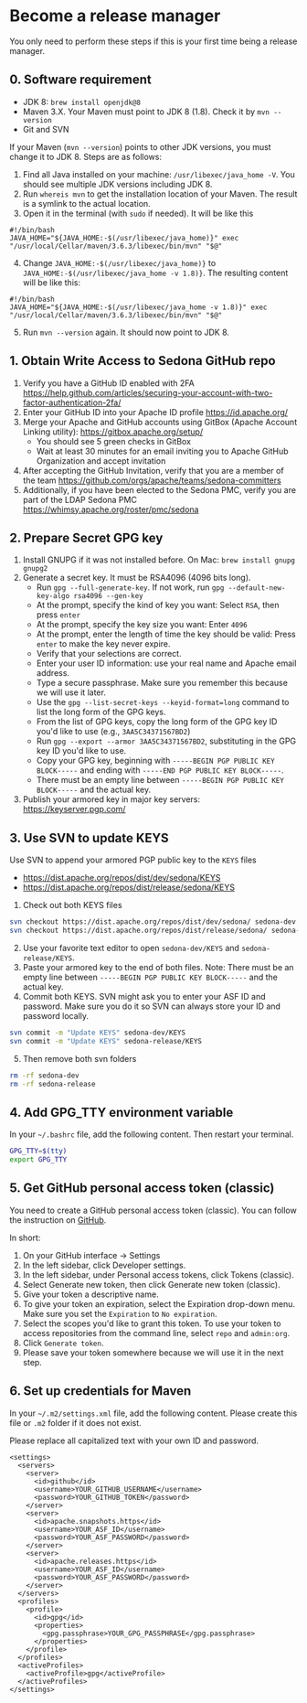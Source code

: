 <!--
 Licensed to the Apache Software Foundation (ASF) under one
 or more contributor license agreements.  See the NOTICE file
 distributed with this work for additional information
 regarding copyright ownership.  The ASF licenses this file
 to you under the Apache License, Version 2.0 (the
 "License"); you may not use this file except in compliance
 with the License.  You may obtain a copy of the License at

   http://www.apache.org/licenses/LICENSE-2.0

 Unless required by applicable law or agreed to in writing,
 software distributed under the License is distributed on an
 "AS IS" BASIS, WITHOUT WARRANTIES OR CONDITIONS OF ANY
 KIND, either express or implied.  See the License for the
 specific language governing permissions and limitations
 under the License.
 -->

# Become a release manager

You only need to perform these steps if this is your first time being a release manager.

## 0. Software requirement

- JDK 8: `brew install openjdk@8`
- Maven 3.X. Your Maven must point to JDK 8 (1.8). Check it by `mvn --version`
- Git and SVN

If your Maven (`mvn --version`) points to other JDK versions, you must change it to JDK 8. Steps are as follows:

1. Find all Java installed on your machine: `/usr/libexec/java_home -V`. You should see multiple JDK versions including JDK 8.
2. Run `whereis mvn` to get the installation location of your Maven. The result is a symlink to the actual location.
3. Open it in the terminal (with `sudo` if needed). It will be like this

```
#!/bin/bash
JAVA_HOME="${JAVA_HOME:-$(/usr/libexec/java_home)}" exec "/usr/local/Cellar/maven/3.6.3/libexec/bin/mvn" "$@"
```

4. Change `JAVA_HOME:-$(/usr/libexec/java_home)}` to `JAVA_HOME:-$(/usr/libexec/java_home -v 1.8)}`. The resulting content will be like this:

```
#!/bin/bash
JAVA_HOME="${JAVA_HOME:-$(/usr/libexec/java_home -v 1.8)}" exec "/usr/local/Cellar/maven/3.6.3/libexec/bin/mvn" "$@"
```

5. Run `mvn --version` again. It should now point to JDK 8.

## 1. Obtain Write Access to Sedona GitHub repo

1. Verify you have a GitHub ID enabled with 2FA https://help.github.com/articles/securing-your-account-with-two-factor-authentication-2fa/
2. Enter your GitHub ID into your Apache ID profile https://id.apache.org/
3. Merge your Apache and GitHub accounts using GitBox (Apache Account Linking utility): https://gitbox.apache.org/setup/
   - You should see 5 green checks in GitBox
   - Wait at least 30 minutes for an email inviting you to Apache GitHub Organization and accept invitation
4. After accepting the GitHub Invitation, verify that you are a member of the team https://github.com/orgs/apache/teams/sedona-committers
5. Additionally, if you have been elected to the Sedona PMC, verify you are part of the LDAP Sedona PMC https://whimsy.apache.org/roster/pmc/sedona

## 2. Prepare Secret GPG key

1. Install GNUPG if it was not installed before. On Mac: `brew install gnupg gnupg2`
2. Generate a secret key. It must be RSA4096 (4096 bits long).
   - Run `gpg --full-generate-key`. If not work, run `gpg --default-new-key-algo rsa4096 --gen-key`
   - At the prompt, specify the kind of key you want: Select `RSA`, then press `enter`
   - At the prompt, specify the key size you want: Enter `4096`
   - At the prompt, enter the length of time the key should be valid: Press `enter` to make the key never expire.
   - Verify that your selections are correct.
   - Enter your user ID information: use your real name and Apache email address.
   - Type a secure passphrase. Make sure you remember this because we will use it later.
   - Use the `gpg --list-secret-keys --keyid-format=long` command to list the long form of the GPG keys.
   - From the list of GPG keys, copy the long form of the GPG key ID you'd like to use (e.g., `3AA5C34371567BD2`)
   - Run `gpg --export --armor 3AA5C34371567BD2`, substituting in the GPG key ID you'd like to use.
   - Copy your GPG key, beginning with `-----BEGIN PGP PUBLIC KEY BLOCK-----` and ending with `-----END PGP PUBLIC KEY BLOCK-----`.
   - There must be an empty line between `-----BEGIN PGP PUBLIC KEY BLOCK-----` and the actual key.
3. Publish your armored key in major key servers: https://keyserver.pgp.com/

## 3. Use SVN to update KEYS

Use SVN to append your armored PGP public key to the `KEYS` files

- https://dist.apache.org/repos/dist/dev/sedona/KEYS
- https://dist.apache.org/repos/dist/release/sedona/KEYS

1. Check out both KEYS files

```bash
svn checkout https://dist.apache.org/repos/dist/dev/sedona/ sedona-dev --depth files
svn checkout https://dist.apache.org/repos/dist/release/sedona/ sedona-release --depth files
```

2. Use your favorite text editor to open `sedona-dev/KEYS` and `sedona-release/KEYS`.
3. Paste your armored key to the end of both files. Note: There must be an empty line between `-----BEGIN PGP PUBLIC KEY BLOCK-----` and the actual key.
4. Commit both KEYS. SVN might ask you to enter your ASF ID and password. Make sure you do it so SVN can always store your ID and password locally.

```bash
svn commit -m "Update KEYS" sedona-dev/KEYS
svn commit -m "Update KEYS" sedona-release/KEYS
```

5. Then remove both svn folders

```bash
rm -rf sedona-dev
rm -rf sedona-release
```

## 4. Add GPG_TTY environment variable

In your `~/.bashrc` file, add the following content. Then restart your terminal.

```bash
GPG_TTY=$(tty)
export GPG_TTY
```

## 5. Get GitHub personal access token (classic)

You need to create a GitHub personal access token (classic). You can follow the instruction on [GitHub](https://docs.github.com/en/authentication/keeping-your-account-and-data-secure/creating-a-personal-access-token#creating-a-personal-access-token-classic).

In short:

1. On your GitHub interface -> Settings
2. In the left sidebar, click Developer settings.
3. In the left sidebar, under Personal access tokens, click Tokens (classic).
4. Select Generate new token, then click Generate new token (classic).
5. Give your token a descriptive name.
6. To give your token an expiration, select the Expiration drop-down menu. Make sure you set the `Expiration` to `No expiration`.
7. Select the scopes you'd like to grant this token. To use your token to access repositories from the command line, select `repo` and `admin:org`.
8. Click `Generate token`.
9. Please save your token somewhere because we will use it in the next step.

## 6. Set up credentials for Maven

In your `~/.m2/settings.xml` file, add the following content. Please create this file or `.m2` folder if it does not exist.

Please replace all capitalized text with your own ID and password.

```
<settings>
  <servers>
    <server>
      <id>github</id>
      <username>YOUR_GITHUB_USERNAME</username>
      <password>YOUR_GITHUB_TOKEN</password>
    </server>
    <server>
      <id>apache.snapshots.https</id>
      <username>YOUR_ASF_ID</username>
      <password>YOUR_ASF_PASSWORD</password>
    </server>
    <server>
      <id>apache.releases.https</id>
      <username>YOUR_ASF_ID</username>
      <password>YOUR_ASF_PASSWORD</password>
    </server>
  </servers>
  <profiles>
    <profile>
      <id>gpg</id>
      <properties>
        <gpg.passphrase>YOUR_GPG_PASSPHRASE</gpg.passphrase>
      </properties>
    </profile>
  </profiles>
  <activeProfiles>
    <activeProfile>gpg</activeProfile>
  </activeProfiles>
</settings>
```

